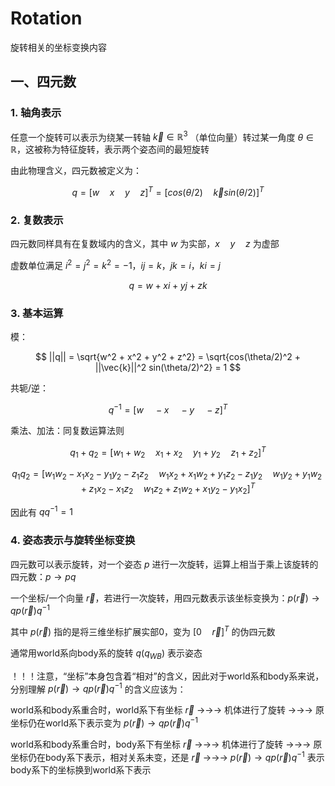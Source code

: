 # Rotation
旋转相关的坐标变换内容

## 一、四元数

### 1. 轴角表示

任意一个旋转可以表示为绕某一转轴 $`\vec{k} \in \mathbb{R}^3`$ （单位向量）转过某一角度 $`\theta \in \mathbb{R}`$，这被称为特征旋转，表示两个姿态间的最短旋转

由此物理含义，四元数被定义为：

$$
q = [w \quad x \quad y \quad z]^T = [cos(\theta/2) \quad \vec{k} sin(\theta/2)]^T
$$

### 2. 复数表示

四元数同样具有在复数域内的含义，其中 $`w`$ 为实部，$`x \quad y \quad z`$ 为虚部

虚数单位满足 $`i^2 = j^2 = k^2 = -1`$，$`i j = k`$，$`j k = i`$，$`k i = j`$

$$
q = w + x i + y j + z k
$$

### 3. 基本运算

模：

$$
||q|| = \sqrt{w^2 + x^2 + y^2 + z^2} = \sqrt{cos(\theta/2)^2 + ||\vec{k}||^2 sin(\theta/2)^2} = 1
$$

共轭/逆：

$$
q^{-1} = [w \quad -x \quad -y \quad -z]^T
$$

乘法、加法：同复数运算法则

$$
q_1 + q_2 = [w_1 + w_2 \quad x_1 + x_2 \quad y_1 + y_2 \quad z_1 + z_2]^T
$$

$$
q_1 q_2 = [w_1 w_2 - x_1 x_2 - y_1 y_2 - z_1 z_2 \quad w_1 x_2 + x_1 w_2 + y_1 z_2 - z_1 y_2 \quad w_1 y_2 + y_1 w_2 + z_1 x_2 - x_1 z_2 \quad w_1 z_2 + z_1 w_2 + x_1 y_2 - y_1 x_2]^T
$$

因此有 $`q q^{-1} = 1`$

### 4. 姿态表示与旋转坐标变换

四元数可以表示旋转，对一个姿态 $`p`$ 进行一次旋转，运算上相当于乘上该旋转的四元数：$`p \rightarrow p q`$

一个坐标/一个向量 $`\vec{r}`$，若进行一次旋转，用四元数表示该坐标变换为：$`p(\vec{r}) \rightarrow q p(\vec{r}) q^{-1}`$

其中 $`p(\vec{r})`$ 指的是将三维坐标扩展实部0，变为 $`[0 \quad \vec{r}]^T`$ 的伪四元数

通常用world系向body系的旋转 $`q(q_{WB})`$ 表示姿态

！！！注意，“坐标”本身包含着“相对”的含义，因此对于world系和body系来说，分别理解 $`p(\vec{r}) \rightarrow q p(\vec{r}) q^{-1}`$ 的含义应该为：

world系和body系重合时，world系下有坐标 $`\vec{r}`$ →→→ 机体进行了旋转 →→→ 原坐标仍在world系下表示变为 $`p(\vec{r}) \rightarrow q p(\vec{r}) q^{-1}`$

world系和body系重合时，body系下有坐标 $`\vec{r}`$ →→→ 机体进行了旋转 →→→ 原坐标仍在body系下表示，相对关系未变，还是 $`\vec{r}`$ →→→ $`p(\vec{r}) \rightarrow q p(\vec{r}) q^{-1}`$ 表示body系下的坐标换到world系下表示





